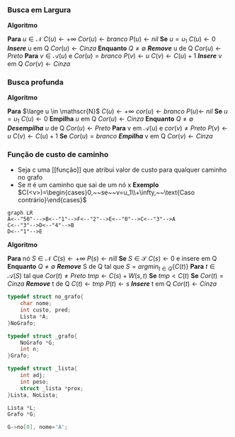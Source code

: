 
### Busca em Largura

**Algoritmo**

**Para** $u \in \mathscr{N}$
	$C(u)\leftarrow +\infty$
	$Cor(u)\leftarrow branco$
	$P(u)\leftarrow nil$
	**Se** $u=u_1$
		$C(u)\leftarrow 0$
		***Insere*** u em Q
		$Cor(u)\leftarrow Cinza$
**Enquanto** $Q \neq \emptyset$ 
	***Remove*** u de Q
	$Cor(u)\leftarrow Preto$
	**Para** $v \in \mathscr{A}(u)$ e $Cor(u)=branco$
		$P(v)\leftarrow u$ 
		$C(v)\leftarrow C(u)+1$
		***Insere*** v em Q
		$Cor(v)\leftarrow Cinza$ 
		

### Busca profunda

**Algoritmo**

**Para** $\large u \in \mathscr{N}$ 
	$C(u)\leftarrow +\infty$
	$cor(u)\leftarrow branco$
	$P(u)\leftarrow ~nil$ 
	**Se** $u = u_1$
		$C(u)\leftarrow 0$
		**Empilha** $u$ em Q
		$Cor(u)\leftarrow Cinza$
**Enquanto** $Q\neq \emptyset$
	***Desempilha*** $u$ de Q
	$Cor(u) \leftarrow Preto$
	**Para** v em $\mathscr{A}(u)$ e $cor(v) \neq Preto$ 
		$P(v)\leftarrow u$
		$C(v)\leftarrow C(u)+1$
		**Se** $Cor(u)=branco$
			***Empilha*** v em Q
			$Cor(v)\leftarrow Cinza$ 


### Função de custo de caminho
- Seja c uma [[função]] que atribui valor de custo para qualquer caminho no grafo
- Se $\pi$ é um caminho que sai de um nó x 
**Exemplo**
	$C(<v>)=\begin{cases}0,~~se~~v=u_1\\+\infty,~~\text{Caso contrário}\end{cases}$

```mermaid
graph LR
A<--"50"--->B<--"1"-->F<--"2"-->E<--"0"-->C<--"3"-->A
C<--"3"-->D<--"4"-->B
D<--"1"-->E
```


**Algoritmo**

**Para** nó $S \in \mathscr{N}$
	$C(s)\leftarrow +\infty$ 
	$P(s)\leftarrow nill$
	**Se** $S \in \mathscr{S}$ 
		$C(s)\leftarrow 0$ e insere em Q
**Enquanto** $Q \neq \emptyset$ 
	***Remove*** S de Q tal que $S=argmin_{t\in Q} \{C(t)\}$ 
	**Para** $t \in \mathscr{A}(S)$ tal que $Cor(t) \neq Preto$
		$tmp\leftarrow C(s)+W(s,t)$
		**Se** $tmp < C(t)$
			**Se** $Cor(t)=Cinza$
				***Remove*** t de Q
			$C(t)\leftarrow tmp$
			$P(t)\leftarrow s$
			***Insere*** t em Q
			$Cor(t)\leftarrow Cinza$

```c
typedef struct no_grafo{
	char nome;
	int custo, pred;
	Lista *A;
}NoGrafo;

typedef struct _grafo{
	NoGrafo *G;
	int n;
}Grafo;

typedef struct _lista{
	int adj;
	int peso;
	struct _lista *prox;
}Lista, NoLista;

Lista *L;
Grafo *G;

G->no[0], nome='A';

```